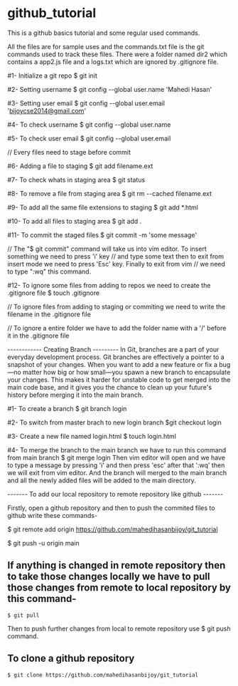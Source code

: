 # github_tutorial
This is a github basics tutorial and some regular used commands.

All the files are for sample uses and the commands.txt file is the git commands used to track these files.
There were a folder named dir2 which contains a app2.js file and a logs.txt which are ignored by .gitignore file.


#1- Initialize a git repo
$ git init

#2- Setting username 
$ git config --global user.name 'Mahedi Hasan'

#3- Setting user email
$ git config --global user.email 'bijoycse2014@gmail.com'

#4- To check username
$ git config --global user.name

#5- To check user email
$ git config --global user.email

// Every files need to stage before commit

#6- Adding a file to staging
$ git add filename.ext

#7- To check whats in staging area
$ git status

#8- To remove a file from staging area
$ git rm --cached filename.ext

#9- To add all the same file extensions to staging
$ git add *.html

#10- To add all files to staging area
$ git add .

#11- To commit the staged files
$ git commit -m 'some message'

// The "$ git commit" command will take us into vim editor. To insert something we need to press 'i' key 
// and type some text then to exit from insert mode we need to press 'Esc' key. Finally to exit from vim
// we need to type ":wq" this command.


#12- To ignore some files from adding to repos we need to create the .gitignore file
$ touch .gitignore

// To ignore files from adding to staging or commiting we need to write the filename in the .gitignore file

// To ignore a entire folder we have to add the folder name with a '/' before it in the .gitignore file


------------ Creating Branch ---------
In Git, branches are a part of your everyday development process. Git branches are effectively a pointer to a snapshot of your changes. When you want to add a new feature or fix a bug—no matter how big or how small—you spawn a new branch to encapsulate your changes. This makes it harder for unstable code to get merged into the main code base, and it gives you the chance to clean up your future's history before merging it into the main branch.


#1- To create a branch
$ git branch login

#2- To switch from master brach to new login branch
$git checkout login

#3- Create a new file named login.html
$ touch login.html

#4- To merge the branch to the main branch we have to run this command from main branch
	$ git merge login
Then vim editor will open and we have to type a message by pressing 'i' and then press 'esc' after that ':wq' then we will exit from vim editor.
And the branch will merged to the main branch and all the newly added files will be added to the main directory.


------- To add our local repository to remote repository like github -------

Firstly, open a github repository and then to push the commited files to github write these commands-

$ git remote add origin https://github.com/mahedihasanbijoy/git_tutorial

$ git push -u origin main



## If anything is changed in remote repository then to take those changes locally we have to pull those changes from remote to local repository by this command-
	$ git pull

Then to push further changes from local to remote repository use 
	$ git push 
command.


## To clone a github repository 
	$ git clone https://github.com/mahedihasanbijoy/git_tutorial


